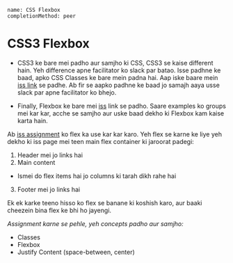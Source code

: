 ```ngMeta
name: CSS Flexbox
completionMethod: peer
```

# CSS3 Flexbox

- CSS3 ke bare mei padho aur samjho ki CSS, CSS3 se kaise different hain. Yeh difference apne facilitator ko slack par batao. Isse padhne ke baad, apko CSS Classes ke bare mein padna hai.  Aap iske baare mein [iss link](http://www.w3schools.com/cssref/sel_class.asp) se padhe. Ab fir se aapko padhne ke baad jo samajh aaya usse slack par apne facilitator ko bhejo.

- Finally, Flexbox ke bare mei [iss](https://css-tricks.com/snippets/css/a-guide-to-flexbox/) link se padho. Saare examples ko groups mei kar kar, acche se samjho aur uske baad dekho ki Flexbox kam kaise karta hain.

Ab [iss assignment](https://abhishekgupta92.github.io/equality6) ko flex ka use kar kar karo. Yeh flex se karne ke liye yeh dekho ki iss page mei teen main flex container ki jaroorat padegi:

1. Header mei jo links hai
2. Main content
 - Ismei do flex items hai jo columns ki tarah dikh rahe hai
3. Footer mei jo links hai

Ek ek karke teeno hisso ko flex se banane ki koshish karo, aur baaki cheezein bina flex ke bhi ho jayengi.

_Assignment karne se pehle, yeh concepts padho aur samjho:_
- Classes
- Flexbox
- Justify Content (space-between, center) 

